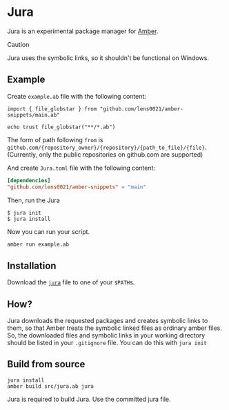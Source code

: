 # Jura

Jura is an experimental package manager for [Amber].

> [!CAUTION]
> Jura uses the symbolic links, so it shouldn't be functional on Windows.

## Example

Create `example.ab` file with the following content:

```ab
import { file_globstar } from "github.com/lens0021/amber-snippets/main.ab"

echo trust file_globstar("**/*.ab")
```

The form of path following `from` is `github.com/{repository_owner}/{repository}/{path_to_file}/{file}`.
(Currently, only the public repositories on github.com are supported)

And create `Jura.toml` file with the following content:
```toml
[dependencies]
"github.com/lens0021/amber-snippets" = "main"
```

Then, run the Jura

```console
$ jura init
$ jura install
```

Now you can run your script.

```bash
amber run example.ab
```

## Installation

Download the [`jura`](./jura) file to one of your `$PATH`s.

## How?

Jura downloads the requested packages and creates symbolic links to them, so that Amber treats the symbolic linked files as ordinary amber files.
So, the downloaded files and symbolic links in your working directory should be listed in your `.gitignore` file. You can do this with `jura init`

## Build from source

```
jura install
amber build src/jura.ab jura
```

Jura is required to build Jura. Use the committed jura file.

[amber]: https://github.com/amber-lang/amber
